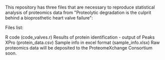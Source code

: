 This repository has three files that are necessary to reproduce statistical analysis of proteomics data from "Proteolytic degradation is the culprit behind a bioprosthetic heart valve failure":

Files list:

R code (code_valves.r)
Results of protein identification - output of Peaks XPro (protein_data.csv)
Sample info in excel format (sample_info.xlsx)
Raw proteomics data will be deposited to the ProteomeXchange Consortium soon.
